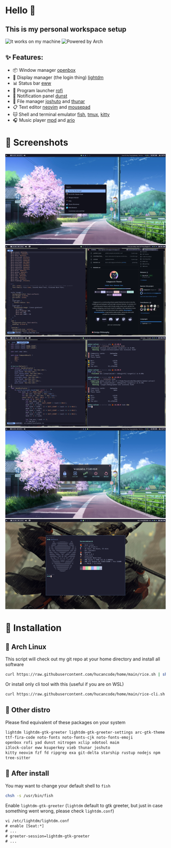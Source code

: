 # Hello 👋 

## This is my personal workspace setup

![It works on my machine](https://shields.io/badge/works_on-my_machine-black?style=for-the-badge&logo=gnome-terminal&logoColor=F0F0F0) 
![Powered by Arch](https://shields.io/badge/powered_by-arch-skyblue?style=for-the-badge&logo=arch-linux&logoColor=F0F0F0)

## ✨ Features:

- 📦 Window manager [openbox](https://wiki.archlinux.org/title/openbox)
- 🔑 Display manager (the login thing) [lightdm](https://wiki.archlinux.org/title/lightdm)
- 📊 Status bar [eww](https://github.com/elkowar/eww)
- 🚀 Program launcher [rofi](https://wiki.archlinux.org/title/rofi)
- 🔔 Notification panel [dunst](https://wiki.archlinux.org/title/dunst)
- 📂 File manager [joshuto](https://github.com/kamiyaa/joshuto) and [thunar](https://docs.xfce.org/xfce/thunar/start)
- 📋 Text editor [neovim](https://neovim.io/) and [mousepad](https://docs.xfce.org/apps/mousepad/start)
- 🐱 Shell and terminal emulator [fish](https://wiki.archlinux.org/title/fish), [tmux](https://wiki.archlinux.org/title/tmux), [kitty](https://wiki.archlinux.org/title/Kitty)
- 🎧 Music player [mpd](https://wiki.archlinux.org/title/Music_Player_Daemon) and [ario](https://ario-player.sourceforge.net/)

# 👀 Screenshots

![](Pictures/Screenshots/1.png)
![](Pictures/Screenshots/2.png)
![](Pictures/Screenshots/3.png)
![](Pictures/Screenshots/4.png)
![](Pictures/Screenshots/5.png)

# 🚀 Installation

## 🐌 Arch Linux

This script will check out my git repo at your home directory and install all software
```bash
curl https://raw.githubusercontent.com/hucancode/home/main/rice.sh | sh
```
Or install only cli tool with this (useful if you are on WSL)
```bash
curl https://raw.githubusercontent.com/hucancode/home/main/rice-cli.sh | sh
```

## 🐌 Other distro

Please find equivalent of these packages on your system
```
lightdm lightdm-gtk-greeter lightdm-gtk-greeter-settings arc-gtk-theme
ttf-fira-code noto-fonts noto-fonts-cjk noto-fonts-emoji
openbox rofi yad dunst nitrogen xclip xdotool maim
i3lock-color eww ksuperkey vieb thunar joshuto
kitty neovim fzf fd ripgrep exa git-delta starship rustup nodejs npm tree-sitter
```

## 🐚 After install

You may want to change your default shell to `fish`
```bash
chsh -s /usr/bin/fish
```
Enable `lightdm-gtk-greeter` (`lightdm` default to gtk greeter, but just in case something went wrong, please check `lightdm.conf`)
```fish
vi /etc/lightdm/lightdm.conf
# enable [Seat:*]
# ...
# greeter-session=lightdm-gtk-greeter
# ...
```
